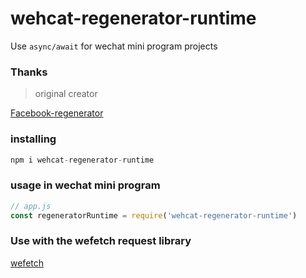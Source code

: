 # wehcat-regenerator-runtime

Use `async/await` for wechat mini program projects

### Thanks

> original creator

[Facebook-regenerator](https://github.com/facebook/regenerator)

### installing

```js
npm i wehcat-regenerator-runtime
```

### usage in wechat mini program

```js
// app.js 
const regeneratorRuntime = require('wehcat-regenerator-runtime')
```
### Use with the wefetch request library

[wefetch](https://github.com/jonnyshao/wefetch)
